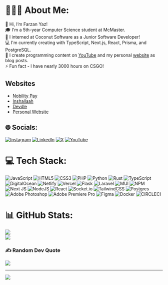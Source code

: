 # 👨🏼‍🎨 About Me:
👋 Hi, I’m Farzan Yaz!<br>🎓 I'm a 5th-year Computer Science student at McMaster.<br>🥥 I interned at Coconut Software as a Junior Software Developer!<br>💻 I'm currently creating with TypeScript, Next.js, React, Prisma, and PostgreSQL.<br>🎥 I create programming content on [YouTube](https://www.youtube.com/@farzany) and my personal [website](https://farzanyaz.com/posts) as blog posts.<br>⚡️ Fun fact - I have nearly 3000 hours on CSGO!

## Websites
- [Nobility Pay](https://www.nobilitypay.com)
- [Inshallaah](https://www.inshallaah.com)
- [Devdle](https://www.devdle.com)
- [Personal Website](https://www.farzanyaz.com)

## 🌐 Socials:
[![Instagram](https://img.shields.io/badge/Instagram-%23E4405F.svg?logo=Instagram&logoColor=white)](https://instagram.com/farzany) [![LinkedIn](https://img.shields.io/badge/LinkedIn-%230077B5.svg?logo=linkedin&logoColor=white)](https://linkedin.com/in/farzany) [![X](https://img.shields.io/badge/X-black.svg?logo=X&logoColor=white)](https://x.com/farzanyaz) [![YouTube](https://img.shields.io/badge/YouTube-%23FF0000.svg?logo=YouTube&logoColor=white)](https://youtube.com/@farzany) 

# 💻 Tech Stack:
![JavaScript](https://img.shields.io/badge/javascript-%23323330.svg?style=for-the-badge&logo=javascript&logoColor=%23F7DF1E) ![HTML5](https://img.shields.io/badge/html5-%23E34F26.svg?style=for-the-badge&logo=html5&logoColor=white) ![CSS3](https://img.shields.io/badge/css3-%231572B6.svg?style=for-the-badge&logo=css3&logoColor=white) ![PHP](https://img.shields.io/badge/php-%23777BB4.svg?style=for-the-badge&logo=php&logoColor=white) ![Python](https://img.shields.io/badge/python-3670A0?style=for-the-badge&logo=python&logoColor=ffdd54) ![Rust](https://img.shields.io/badge/rust-%23000000.svg?style=for-the-badge&logo=rust&logoColor=white) ![TypeScript](https://img.shields.io/badge/typescript-%23007ACC.svg?style=for-the-badge&logo=typescript&logoColor=white) ![DigitalOcean](https://img.shields.io/badge/DigitalOcean-%230167ff.svg?style=for-the-badge&logo=digitalOcean&logoColor=white) ![Netlify](https://img.shields.io/badge/netlify-%23000000.svg?style=for-the-badge&logo=netlify&logoColor=#00C7B7) ![Vercel](https://img.shields.io/badge/vercel-%23000000.svg?style=for-the-badge&logo=vercel&logoColor=white) ![Flask](https://img.shields.io/badge/flask-%23000.svg?style=for-the-badge&logo=flask&logoColor=white) ![Laravel](https://img.shields.io/badge/laravel-%23FF2D20.svg?style=for-the-badge&logo=laravel&logoColor=white) ![MUI](https://img.shields.io/badge/MUI-%230081CB.svg?style=for-the-badge&logo=mui&logoColor=white) ![NPM](https://img.shields.io/badge/NPM-%23CB3837.svg?style=for-the-badge&logo=npm&logoColor=white) ![Next JS](https://img.shields.io/badge/Next-black?style=for-the-badge&logo=next.js&logoColor=white) ![NodeJS](https://img.shields.io/badge/node.js-6DA55F?style=for-the-badge&logo=node.js&logoColor=white) ![React](https://img.shields.io/badge/react-%2320232a.svg?style=for-the-badge&logo=react&logoColor=%2361DAFB) ![Socket.io](https://img.shields.io/badge/Socket.io-black?style=for-the-badge&logo=socket.io&badgeColor=010101) ![TailwindCSS](https://img.shields.io/badge/tailwindcss-%2338B2AC.svg?style=for-the-badge&logo=tailwind-css&logoColor=white) ![Postgres](https://img.shields.io/badge/postgres-%23316192.svg?style=for-the-badge&logo=postgresql&logoColor=white) ![Adobe Photoshop](https://img.shields.io/badge/adobe%20photoshop-%2331A8FF.svg?style=for-the-badge&logo=adobe%20photoshop&logoColor=white) ![Adobe Premiere Pro](https://img.shields.io/badge/Adobe%20Premiere%20Pro-9999FF.svg?style=for-the-badge&logo=Adobe%20Premiere%20Pro&logoColor=white) ![Figma](https://img.shields.io/badge/figma-%23F24E1E.svg?style=for-the-badge&logo=figma&logoColor=white) ![Docker](https://img.shields.io/badge/docker-%230db7ed.svg?style=for-the-badge&logo=docker&logoColor=white) ![CIRCLECI](https://img.shields.io/badge/CIRCLECI-02303A.svg?style=for-the-badge&logo=CIRCLECI&logoColor=white&color=%23343434)
# 📊 GitHub Stats:
![](https://github-readme-streak-stats.herokuapp.com/?user=farzany&theme=dark&hide_border=true)<br/>
![](https://github-readme-stats.vercel.app/api/top-langs/?username=farzany&theme=dark&hide_border=true&include_all_commits=true&count_private=true&layout=compact)

### ✍️ Random Dev Quote
![](https://quotes-github-readme.vercel.app/api?type=horizontal&theme=dark)

---
[![](https://visitcount.itsvg.in/api?id=farzany&icon=0&color=0)](https://visitcount.itsvg.in)

<!-- Proudly created with GPRM ( https://gprm.itsvg.in ) -->

<!---
farzany/farzany is a ✨ special ✨ repository because its `README.md` (this file) appears on your GitHub profile.
You can click the Preview link to take a look at your changes.
--->


